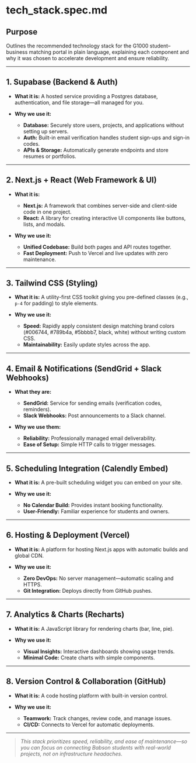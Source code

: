 # tech\_stack.spec.md

## Purpose

Outlines the recommended technology stack for the G1000 student–business matching portal in plain language, explaining each component and why it was chosen to accelerate development and ensure reliability.

---

## 1. Supabase (Backend & Auth)

* **What it is:** A hosted service providing a Postgres database, authentication, and file storage—all managed for you.
* **Why we use it:**

  * **Database:** Securely store users, projects, and applications without setting up servers.
  * **Auth:** Built-in email verification handles student sign-ups and sign-in codes.
  * **APIs & Storage:** Automatically generate endpoints and store resumes or portfolios.

---

## 2. Next.js + React (Web Framework & UI)

* **What it is:**

  * **Next.js:** A framework that combines server-side and client-side code in one project.
  * **React:** A library for creating interactive UI components like buttons, lists, and modals.
* **Why we use it:**

  * **Unified Codebase:** Build both pages and API routes together.
  * **Fast Deployment:** Push to Vercel and live updates with zero maintenance.

---

## 3. Tailwind CSS (Styling)

* **What it is:** A utility-first CSS toolkit giving you pre-defined classes (e.g., `p-4` for padding) to style elements.
* **Why we use it:**

  * **Speed:** Rapidly apply consistent design matching brand colors (#006744, #789b4a, #5bbbb7, black, white) without writing custom CSS.
  * **Maintainability:** Easily update styles across the app.

---

## 4. Email & Notifications (SendGrid + Slack Webhooks)

* **What they are:**

  * **SendGrid:** Service for sending emails (verification codes, reminders).
  * **Slack Webhooks:** Post announcements to a Slack channel.
* **Why we use them:**

  * **Reliability:** Professionally managed email deliverability.
  * **Ease of Setup:** Simple HTTP calls to trigger messages.

---

## 5. Scheduling Integration (Calendly Embed)

* **What it is:** A pre-built scheduling widget you can embed on your site.
* **Why we use it:**

  * **No Calendar Build:** Provides instant booking functionality.
  * **User-Friendly:** Familiar experience for students and owners.

---

## 6. Hosting & Deployment (Vercel)

* **What it is:** A platform for hosting Next.js apps with automatic builds and global CDN.
* **Why we use it:**

  * **Zero DevOps:** No server management—automatic scaling and HTTPS.
  * **Git Integration:** Deploys directly from GitHub pushes.

---

## 7. Analytics & Charts (Recharts)

* **What it is:** A JavaScript library for rendering charts (bar, line, pie).
* **Why we use it:**

  * **Visual Insights:** Interactive dashboards showing usage trends.
  * **Minimal Code:** Create charts with simple components.

---

## 8. Version Control & Collaboration (GitHub)

* **What it is:** A code hosting platform with built-in version control.
* **Why we use it:**

  * **Teamwork:** Track changes, review code, and manage issues.
  * **CI/CD:** Connects to Vercel for automatic deployments.

---

> *This stack prioritizes speed, reliability, and ease of maintenance—so you can focus on connecting Babson students with real-world projects, not on infrastructure headaches.*
